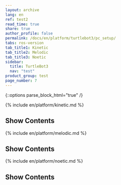 ```yaml
---
layout: archive
lang: en
ref: test2
read_time: true
share: true
author_profile: false
permalink: /docs/en/platform/turtlebot3/pc_setup/
tabs: ros-version
tab_title1: Kinetic
tab_title2: Melodic
tab_title3: Noetic
sidebar:
  title: TurtleBot3
  nav: "test"
product_group: test
page_number: 7
---
```


<div style="counter-reset: h1 2"></div>
<div style="counter-reset: h2 1"></div>

<!-- 버튼 생성 자리 -->

{::options parse_block_html="true" /}

<section id="{{ page.tab_title1 }}" class="tab_contents">

{% include en/platform/kinetic.md %}

# Show Contents

</section>

<section id="{{ page.tab_title2 }}" class="tab_contents">
{% include en/platform/melodic.md %}

# Show Contents

</section>

<section id="{{ page.tab_title3 }}" class="tab_contents">
{% include en/platform/noetic.md %}

# Show Contents

</section>
